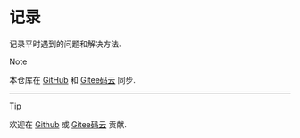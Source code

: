 # 记录

记录平时遇到的问题和解决方法.

> [!NOTE]
> 本仓库在 [GitHub](https://github.com/xinntao/gitbook-records) 和 [Gitee码云](https://gitee.com/xinntao/records) 同步.

---

> [!TIP]
> 欢迎在 [Github](https://github.com/xinntao/gitbook-records) 或 [Gitee码云](https://gitee.com/xinntao/records) 贡献.

